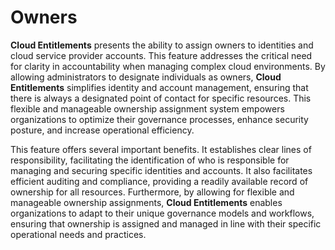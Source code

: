 # Owners

**Cloud Entitlements** presents the ability to assign owners to identities and cloud service provider accounts. This feature addresses the critical need for clarity in accountability when managing complex cloud environments. By allowing administrators to designate individuals as owners, **Cloud Entitlements** simplifies identity and account management, ensuring that there is always a designated point of contact for specific resources. This flexible and manageable ownership assignment system empowers organizations to optimize their governance processes, enhance security posture, and increase operational efficiency.

This feature offers several important benefits. It establishes clear lines of responsibility, facilitating the identification of who is responsible for managing and securing specific identities and accounts. It also facilitates efficient auditing and compliance, providing a readily available record of ownership for all resources. Furthermore, by allowing for flexible and manageable ownership assignments, **Cloud Entitlements** enables organizations to adapt to their unique governance models and workflows, ensuring that ownership is assigned and managed in line with their specific operational needs and practices.
